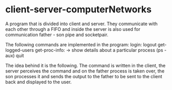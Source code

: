 # client-server-computerNetworks

A program that is divided into client and server. They communicate with each other through a FIFO and inside the server is also used for communication father - son pipe and socketpair.

The following commands are implemented in the program:
login:
logout
get-logged-users
get-proc-info: -> show details about a particular process (ps -aux)
quit

The idea behind it is the following.
The command is written in the client, the server perceives the command and on the father process is taken over, the son processes it and sends the output to the father to be sent to the client back and displayed to the user.
